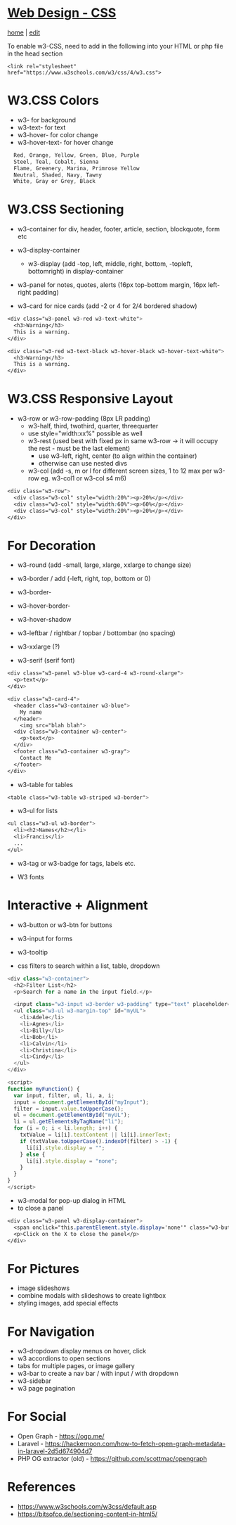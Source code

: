 # [Web Design - CSS](https://alwinwoo.github.io/pages/web_css.html)
[home](https://alwinwoo.github.io/) | [edit](https://github.com/alwinwoo/alwinwoo.github.io/edit/master/pages/web_css.md)

To enable w3-CSS, need to add in the following into your HTML or php file in the head section

```code
<link rel="stylesheet" href="https://www.w3schools.com/w3/css/4/w3.css">
```

# W3.CSS Colors

* w3-<color> for background
* w3-text-<color> for text
* w3-hover-<color> for color change
* w3-hover-text-<color> for hover change
  
```css
  Red, Orange, Yellow, Green, Blue, Purple
  Steel, Teal, Cobalt, Sienna
  Flame, Greenery, Marina, Primrose Yellow
  Neutral, Shaded, Navy, Tawny
  White, Gray or Grey, Black
```

# W3.CSS Sectioning

* w3-container for div, header, footer, article, section, blockquote, form etc
* w3-display-container
  * w3-display (add -top, left, middle, right, bottom, -topleft, bottomright) in display-container

* w3-panel for notes, quotes, alerts (16px top-bottom margin, 16px left-right padding)
* w3-card for nice cards (add -2 or 4 for 2/4 bordered shadow)

```css
<div class="w3-panel w3-red w3-text-white">
  <h3>Warning</h3>
  This is a warning.
</div>

<div class="w3-red w3-text-black w3-hover-black w3-hover-text-white">
  <h3>Warning</h3>
  This is a warning.
</div>
```

# W3.CSS Responsive Layout
* w3-row or w3-row-padding (8px LR padding)
  * w3-half, third, twothird, quarter, threequarter
  * use style="width:xx%" possible as well
  * w3-rest (used best with fixed px in same w3-row -> it will occupy the rest - must be the last element)
    * use w3-left, right, center (to align within the container)
    * otherwise can use nested divs
  * w3-col (add -s, m or l for different screen sizes, 1 to 12 max per w3-row eg. w3-col1 or w3-col s4 m6)

```css
<div class="w3-row">
  <div class="w3-col" style="width:20%"><p>20%</p></div>
  <div class="w3-col" style="width:60%"><p>60%</p></div>
  <div class="w3-col" style="width:20%"><p>20%</p></div>
</div>
```

# For Decoration

* w3-round (add -small, large, xlarge, xxlarge to change size)

* w3-border / add (-left, right, top, bottom or 0)
* w3-border-<color>
* w3-hover-border-<color>
* w3-hover-shadow

* w3-leftbar / rightbar / topbar / bottombar (no spacing)
* w3-xxlarge (?)
* w3-serif   (serif font)

```css
<div class="w3-panel w3-blue w3-card-4 w3-round-xlarge">
  <p>text</p>
</div>

<div class="w3-card-4">
  <header class="w3-container w3-blue">
    My name
  </header>
    <img src="blah blah">
  <div class="w3-container w3-center">
    <p>text</p>
  </div>
  <footer class="w3-container w3-gray">
    Contact Me
  </footer>
</div>
```

* w3-table for tables

```css
<table class="w3-table w3-striped w3-border">
```

* w3-ul for lists

```css
<ul class="w3-ul w3-border">
  <li><h2>Names</h2></li>
  <li>Francis</li>
  ...
</ul>
```

* w3-tag or w3-badge for tags, labels etc.

* W3 fonts

# Interactive + Alignment

* w3-button or w3-btn for buttons
* w3-input for forms

* w3-tooltip

* css filters to search within a list, table, dropdown

```javascript
<div class="w3-container">
  <h2>Filter List</h2>
  <p>Search for a name in the input field.</p>

  <input class="w3-input w3-border w3-padding" type="text" placeholder="Search for names.." id="myInput" onkeyup="myFunction()">
  <ul class="w3-ul w3-margin-top" id="myUL">
    <li>Adele</li>
    <li>Agnes</li>
    <li>Billy</li>
    <li>Bob</li>
    <li>Calvin</li>
    <li>Christina</li>
    <li>Cindy</li>
  </ul>
</div>

<script>
function myFunction() {
  var input, filter, ul, li, a, i;
  input = document.getElementById("myInput");
  filter = input.value.toUpperCase();
  ul = document.getElementById("myUL");
  li = ul.getElementsByTagName("li");
  for (i = 0; i < li.length; i++) {
    txtValue = li[i].textContent || li[i].innerText;
    if (txtValue.toUpperCase().indexOf(filter) > -1) {
      li[i].style.display = "";
    } else {
      li[i].style.display = "none";
    }
  }
}
</script>
```

* w3-modal for pop-up dialog in HTML
* to close a panel
```css
<div class="w3-panel w3-display-container">
  <span onclick="this.parentElement.style.display='none'" class="w3-button w3-display-topright">X</span>
  <p>Click on the X to close the panel</p>
</div>
```

# For Pictures

* image slideshows
* combine modals with slideshows to create lightbox
* styling images, add special effects

# For Navigation

* w3-dropdown display menus on hover, click
* w3 accordions to open sections
* tabs for multiple pages, or image gallery
* w3-bar to create a nav bar / with input / with dropdown
* w3-sidebar
* w3 page pagination

# For Social

* Open Graph - https://ogp.me/
* Laravel - https://hackernoon.com/how-to-fetch-open-graph-metadata-in-laravel-2d5d674904d7
* PHP OG extractor (old) - https://github.com/scottmac/opengraph


# References

* https://www.w3schools.com/w3css/default.asp
* https://bitsofco.de/sectioning-content-in-html5/
